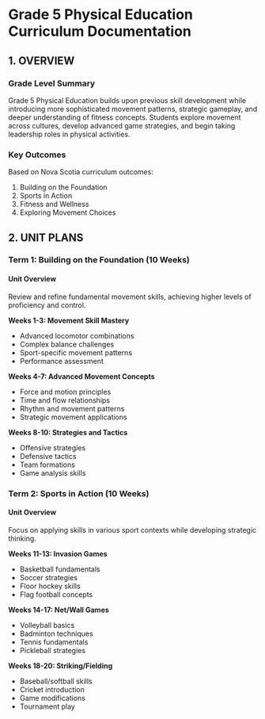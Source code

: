 # Grade 5 Physical Education Curriculum Documentation

## 1. OVERVIEW

### Grade Level Summary
Grade 5 Physical Education builds upon previous skill development while introducing more sophisticated movement patterns, strategic gameplay, and deeper understanding of fitness concepts. Students explore movement across cultures, develop advanced game strategies, and begin taking leadership roles in physical activities.

### Key Outcomes
Based on Nova Scotia curriculum outcomes:
1. Building on the Foundation
2. Sports in Action
3. Fitness and Wellness
4. Exploring Movement Choices

## 2. UNIT PLANS

### Term 1: Building on the Foundation (10 Weeks)

#### Unit Overview
Review and refine fundamental movement skills, achieving higher levels of proficiency and control.

**Weeks 1-3: Movement Skill Mastery**
- Advanced locomotor combinations
- Complex balance challenges
- Sport-specific movement patterns
- Performance assessment

**Weeks 4-7: Advanced Movement Concepts**
- Force and motion principles
- Time and flow relationships
- Rhythm and movement patterns
- Strategic movement applications

**Weeks 8-10: Strategies and Tactics**
- Offensive strategies
- Defensive tactics
- Team formations
- Game analysis skills

### Term 2: Sports in Action (10 Weeks)

#### Unit Overview
Focus on applying skills in various sport contexts while developing strategic thinking.

**Weeks 11-13: Invasion Games**
- Basketball fundamentals
- Soccer strategies
- Floor hockey skills
- Flag football concepts

**Weeks 14-17: Net/Wall Games**
- Volleyball basics
- Badminton techniques
- Tennis fundamentals
- Pickleball strategies

**Weeks 18-20: Striking/Fielding**
- Baseball/softball skills
- Cricket introduction
- Game modifications
- Tournament play